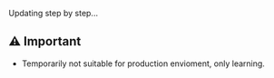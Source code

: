 Updating step by step...

## :warning: Important

- Temporarily not suitable for production envioment, only learning.
